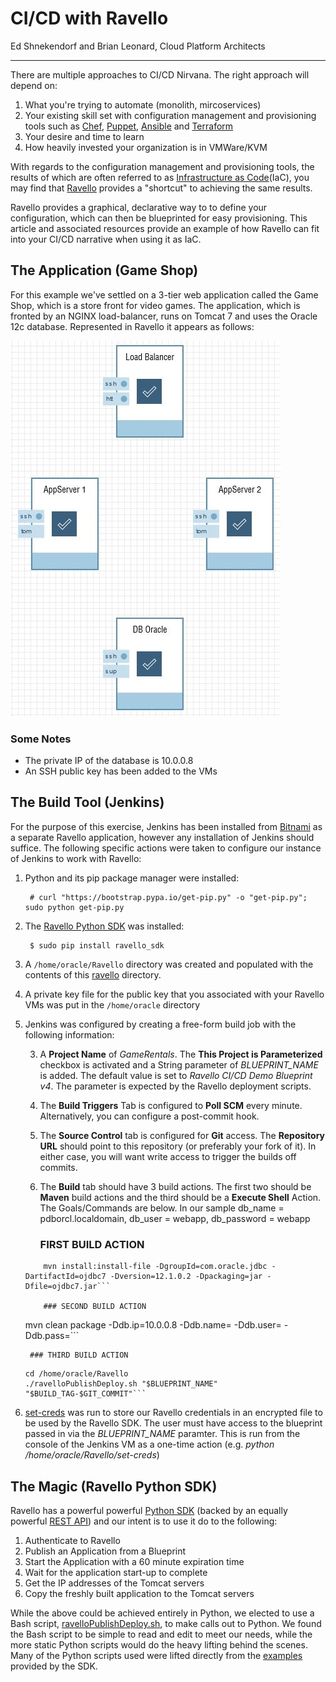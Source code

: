 # CI/CD with Ravello
Ed Shnekendorf and Brian Leonard, Cloud Platform Architects

----------


There are multiple approaches to CI/CD Nirvana. The right approach will depend on:

1. What you're trying to automate (monolith, mircoservices)
1. Your existing skill set with configuration management and provisioning tools such as [Chef](https://www.chef.io/chef/), [Puppet](https://puppet.com/), [Ansible](https://www.ansible.com/) and [Terraform](https://www.terraform.io/)
1. Your desire and time to learn
1. How heavily invested your organization is in VMWare/KVM

With regards to the configuration management and provisioning tools, the results of which are often referred to as [Infrastructure as Code](https://en.wikipedia.org/wiki/Infrastructure_as_Code)(IaC), you may find that [Ravello](https://www.ravellosystems.com/) provides a "shortcut" to achieving the same results.

Ravello provides a graphical, declarative way to to define your configuration, which can then be blueprinted for easy provisioning. This article and associated resources provide an example of how Ravello can fit into your CI/CD narrative when using it as IaC.

## The Application (Game Shop)
For this example we've settled on a 3-tier web application called the Game Shop, which is a store front for video games. The application, which is fronted by an NGINX load-balancer, runs on Tomcat 7 and uses the Oracle 12c database. Represented in Ravello it appears as follows:

![](images/blueprint.JPG)

### Some Notes



- The private IP of the database is 10.0.0.8
- An SSH public key has been added to the VMs



## The Build Tool (Jenkins)
For the purpose of this exercise, Jenkins has been installed from [Bitnami](https://bitnami.com/stack/jenkins) as a separate Ravello application, however any installation of Jenkins should suffice. The following specific actions were taken to configure our instance of Jenkins to work with Ravello:

1. Python and its pip package manager were installed:

    	# curl "https://bootstrap.pypa.io/get-pip.py" -o "get-pip.py"; sudo python get-pip.py

1. The [Ravello Python SDK](https://github.com/ravello/python-sdk) was installed:

		$ sudo pip install ravello_sdk

1. A `/home/oracle/Ravello` directory was created and populated with the contents of this [ravello](.) directory.

1. A private key file for the public key that you associated with your Ravello VMs was put in the `/home/oracle` directory

2. Jenkins was configured by creating a free-form build job with the following information:

    3. A **Project Name** of *GameRentals*.  The **This Project is Parameterized** checkbox is activated and a String parameter of *BLUEPRINT_NAME* is added.  The default value is set to *Ravello CI/CD Demo Blueprint v4*.  The parameter is expected by the Ravello deployment scripts.
    3. The **Build Triggers** Tab is configured to **Poll SCM** every minute.  Alternatively, you can configure a post-commit hook.
    3. The **Source Control** tab is configured for **Git** access.  The **Repository URL** should point to this repository (or preferably your fork of it).  In either case, you will want write access to trigger the builds off commits.
    4.  The **Build** tab should have 3 build actions.  The first two should be **Maven** build actions and the third should be a **Execute Shell** Action.  The Goals/Commands are below.  In our sample db_name = pdborcl.localdomain, db_user = webapp, db_password = webapp    
        
        ### FIRST BUILD ACTION
	```
        mvn install:install-file -DgroupId=com.oracle.jdbc -DartifactId=ojdbc7 -Dversion=12.1.0.2 -Dpackaging=jar -Dfile=ojdbc7.jar```

        ### SECOND BUILD ACTION
	```
	mvn clean package -Ddb.ip=10.0.0.8 -Ddb.name=<db name> -Ddb.user=<db user> -Ddb.pass=<db password>```
	
        ### THIRD BUILD ACTION
	```
 	cd /home/oracle/Ravello
	./ravelloPublishDeploy.sh "$BLUEPRINT_NAME" "$BUILD_TAG-$GIT_COMMIT"```

6. [set-creds](set-creds) was run to store our Ravello credentials in an encrypted file to be used by the Ravello SDK. The user must have access to the blueprint passed in via the *BLUEPRINT_NAME* paramter.  This is run from the console of the Jenkins VM as a one-time action (e.g. *python /home/oracle/Ravello/set-creds*)


## The Magic (Ravello Python SDK)
Ravello has a powerful powerful [Python SDK](https://github.com/ravello/python-sdk) (backed by an equally powerful [REST API](https://www.ravellosystems.com/ravello-api-doc/)) and our intent is to use it do to the following:

1. Authenticate to Ravello
2. Publish an Application from a Blueprint
3. Start the Application with a 60 minute expiration time
4. Wait for the application start-up to complete
5. Get the IP addresses of the Tomcat servers
6. Copy the freshly built application to the Tomcat servers

While the above could be achieved entirely in Python, we elected to use a Bash script, [ravelloPublishDeploy.sh](ravelloPublishDeploy.sh), to make calls out to Python. We found the Bash script to be simple to read and edit to meet our needs, while the more static Python scripts would do the heavy lifting behind the scenes. Many of the Python scripts used were lifted directly from the [examples](https://github.com/ravello/python-sdk/tree/master/examples) provided by the SDK.


